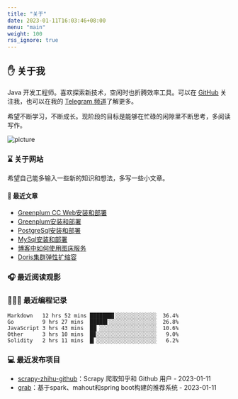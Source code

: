 ```yaml
---
title: "关于"
date: 2023-01-11T16:03:46+08:00
menu: "main"
weight: 100
rss_ignore: true
---
```


## ✋ 关于我

Java 开发工程师。喜欢探索新技术，空闲时也折腾效率工具。可以在 [GitHub](https://github.com/chensoul) 关注我，也可以在我的 [Telegram 频道](https://t.me/chenshu_eth)了解更多。

希望不断学习，不断成长。现阶段的目标是能够在忙碌的闲隙里不断思考，多阅读写作。

![picture](https://pseudoyu.oss-cn-hangzhou.aliyuncs.com/images/dino.gif)

### ⌛️ 关于网站

希望自己能多输入一些新的知识和想法，多写一些小文章。


#### 📰 最近文章

<!-- blog starts -->
* <a href=https://blog.chensoul.com/posts/greenplum-cc-web-install-deploy/ target='_blank'>Greenplum CC Web安装和部署</a>
* <a href=https://blog.chensoul.com/posts/greenplum-install-deploy/ target='_blank'>Greenplum安装和部署</a>
* <a href=https://blog.chensoul.com/posts/postgresql-install-deploy/ target='_blank'>PostgreSql安装和部署</a>
* <a href=https://blog.chensoul.com/posts/mysql-install-deploy/ target='_blank'>MySql安装和部署</a>
* <a href=https://blog.chensoul.com/posts/using-images-in-blog/ target='_blank'>博客中如何使用图床服务</a>
* <a href=https://blog.chensoul.com/posts/doris-cluster-elastic-expansion/ target='_blank'>Doris集群弹性扩缩容</a>
<!-- blog ends -->

### 🎧 最近阅读观影

<!-- douban starts -->

<!-- douban ends -->

### 👨🏻‍💻 最近编程记录
<!-- code_time starts -->

```text
Markdown   12 hrs 52 mins ███████▋░░░░░░░░░░░░░  36.4%
Go         9 hrs 27 mins  █████▌░░░░░░░░░░░░░░░  26.8%
JavaScript 3 hrs 43 mins  ██▏░░░░░░░░░░░░░░░░░░  10.6%
Other      3 hrs 10 mins  █▉░░░░░░░░░░░░░░░░░░░   9.0%
Solidity   2 hrs 11 mins  █▎░░░░░░░░░░░░░░░░░░░   6.2%
```

<!-- code_time ends -->

### 💻 最近发布项目

<!-- recent_releases starts -->
* <a href=https://github.com/chensoul/scrapy-zhihu-github/releases/tag/v0.0.1 target='_blank'>scrapy-zhihu-github</a>：Scrapy 爬取知乎和 Github 用户 - 2023-01-11
* <a href=https://github.com/chensoul/grab/releases/tag/v0.0.1 target='_blank'>grab</a>：基于spark、mahout和spring boot构建的推荐系统 - 2023-01-11
<!-- recent_releases ends -->